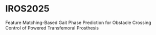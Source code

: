 # IROS2025
Feature Matching-Based Gait Phase Prediction for Obstacle Crossing Control of Powered Transfemoral Prosthesis
